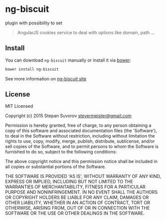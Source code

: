 ng-biscuit
==========

 plugin with possibility to set 


> AngularJS cookies service to deal with options like domain, path ...

## Install

You can download `ng-biscuit` manually or install it via [bower](http://bower.io):

```bash
bower install ng-biscuit
```

See more information on [ng-biscuit site](http://stevermeister.github.io/ng-biscuit/)



## License

MIT Licensed

Copyright (c) 2015 Stepan Suvorov [stevermeister@gmail.com](mailto:stevermeister@gmail.com)

Permission is hereby granted, free of charge, to any person obtaining a copy of this software and associated documentation files (the 'Software'), to deal in the Software without restriction, including without limitation the rights to use, copy, modify, merge, publish, distribute, sublicense, and/or sell copies of the Software, and to permit persons to whom the Software is furnished to do so, subject to the following conditions:

The above copyright notice and this permission notice shall be included in all copies or substantial portions of the Software.

THE SOFTWARE IS PROVIDED 'AS IS', WITHOUT WARRANTY OF ANY KIND, EXPRESS OR IMPLIED, INCLUDING BUT NOT LIMITED TO THE WARRANTIES OF MERCHANTABILITY, FITNESS FOR A PARTICULAR PURPOSE AND NONINFRINGEMENT. IN NO EVENT SHALL THE AUTHORS OR COPYRIGHT HOLDERS BE LIABLE FOR ANY CLAIM, DAMAGES OR OTHER LIABILITY, WHETHER IN AN ACTION OF CONTRACT, TORT OR OTHERWISE, ARISING FROM, OUT OF OR IN CONNECTION WITH THE SOFTWARE OR THE USE OR OTHER DEALINGS IN THE SOFTWARE.
